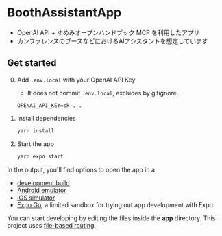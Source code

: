 # BoothAssistantApp

- OpenAI API + ゆめみオープンハンドブック MCP を利用したアプリ
- カンファレンスのブースなどにおけるAIアシスタントを想定しています

## Get started

0. Add `.env.local` with your OpenAI API Key
	-  It does not commit `.env.local`, excludes by gitignore.
	
   ```shell
   OPENAI_API_KEY=sk-...
   ```

1. Install dependencies

   ```bash
   yarn install
   ```

2. Start the app

   ```bash
   yarn expo start
   ```

In the output, you'll find options to open the app in a

- [development build](https://docs.expo.dev/develop/development-builds/introduction/)
- [Android emulator](https://docs.expo.dev/workflow/android-studio-emulator/)
- [iOS simulator](https://docs.expo.dev/workflow/ios-simulator/)
- [Expo Go](https://expo.dev/go), a limited sandbox for trying out app development with Expo

You can start developing by editing the files inside the **app** directory. This project uses [file-based routing](https://docs.expo.dev/router/introduction).
